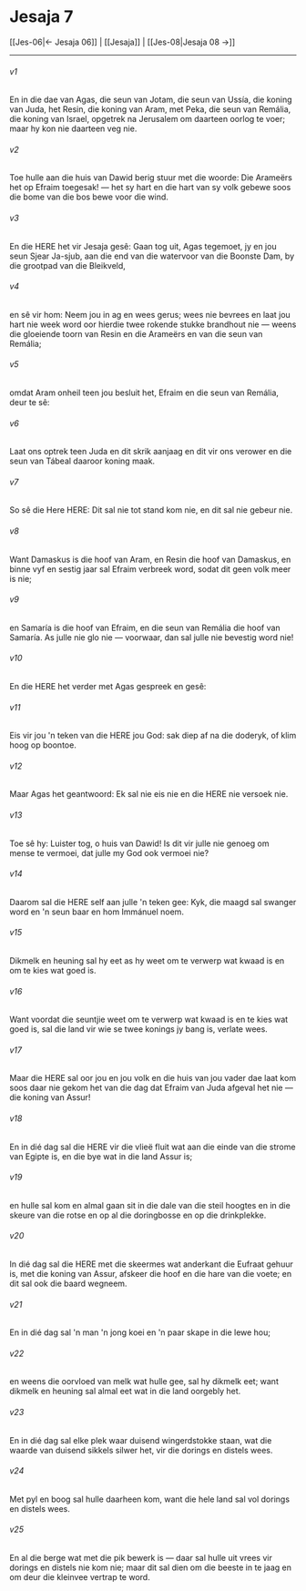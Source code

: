 # Jesaja 7

[[Jes-06|← Jesaja 06]] | [[Jesaja]] | [[Jes-08|Jesaja 08 →]]
***

###### v1
En in die dae van Agas, die seun van Jotam, die seun van Ussía, die koning van Juda, het Resin, die koning van Aram, met Peka, die seun van Remália, die koning van Israel, opgetrek na Jerusalem om daarteen oorlog te voer; maar hy kon nie daarteen veg nie. 
###### v2
Toe hulle aan die huis van Dawid berig stuur met die woorde: Die Arameërs het op Efraim toegesak! — het sy hart en die hart van sy volk gebewe soos die bome van die bos bewe voor die wind. 
###### v3
En die HERE het vir Jesaja gesê: Gaan tog uit, Agas tegemoet, jy en jou seun Sjear Ja-sjub, aan die end van die watervoor van die Boonste Dam, by die grootpad van die Bleikveld, 
###### v4
en sê vir hom: Neem jou in ag en wees gerus; wees nie bevrees en laat jou hart nie week word oor hierdie twee rokende stukke brandhout nie — weens die gloeiende toorn van Resin en die Arameërs en van die seun van Remália; 
###### v5
omdat Aram onheil teen jou besluit het, Efraim en die seun van Remália, deur te sê: 
###### v6
Laat ons optrek teen Juda en dit skrik aanjaag en dit vir ons verower en die seun van Tábeal daaroor koning maak. 
###### v7
So sê die Here HERE: Dit sal nie tot stand kom nie, en dit sal nie gebeur nie. 
###### v8
Want Damaskus is die hoof van Aram, en Resin die hoof van Damaskus, en binne vyf en sestig jaar sal Efraim verbreek word, sodat dit geen volk meer is nie; 
###### v9
en Samaría is die hoof van Efraim, en die seun van Remália die hoof van Samaría. As julle nie glo nie — voorwaar, dan sal julle nie bevestig word nie! 
###### v10
En die HERE het verder met Agas gespreek en gesê: 
###### v11
Eis vir jou 'n teken van die HERE jou God: sak diep af na die doderyk, of klim hoog op boontoe. 
###### v12
Maar Agas het geantwoord: Ek sal nie eis nie en die HERE nie versoek nie. 
###### v13
Toe sê hy: Luister tog, o huis van Dawid! Is dit vir julle nie genoeg om mense te vermoei, dat julle my God ook vermoei nie? 
###### v14
Daarom sal die HERE self aan julle 'n teken gee: Kyk, die maagd sal swanger word en 'n seun baar en hom Immánuel noem. 
###### v15
Dikmelk en heuning sal hy eet as hy weet om te verwerp wat kwaad is en om te kies wat goed is. 
###### v16
Want voordat die seuntjie weet om te verwerp wat kwaad is en te kies wat goed is, sal die land vir wie se twee konings jy bang is, verlate wees. 
###### v17
Maar die HERE sal oor jou en jou volk en die huis van jou vader dae laat kom soos daar nie gekom het van die dag dat Efraim van Juda afgeval het nie — die koning van Assur! 
###### v18
En in dié dag sal die HERE vir die vlieë fluit wat aan die einde van die strome van Egipte is, en die bye wat in die land Assur is; 
###### v19
en hulle sal kom en almal gaan sit in die dale van die steil hoogtes en in die skeure van die rotse en op al die doringbosse en op die drinkplekke. 
###### v20
In dié dag sal die HERE met die skeermes wat anderkant die Eufraat gehuur is, met die koning van Assur, afskeer die hoof en die hare van die voete; en dit sal ook die baard wegneem. 
###### v21
En in dié dag sal 'n man 'n jong koei en 'n paar skape in die lewe hou; 
###### v22
en weens die oorvloed van melk wat hulle gee, sal hy dikmelk eet; want dikmelk en heuning sal almal eet wat in die land oorgebly het. 
###### v23
En in dié dag sal elke plek waar duisend wingerdstokke staan, wat die waarde van duisend sikkels silwer het, vir die dorings en distels wees. 
###### v24
Met pyl en boog sal hulle daarheen kom, want die hele land sal vol dorings en distels wees. 
###### v25
En al die berge wat met die pik bewerk is — daar sal hulle uit vrees vir dorings en distels nie kom nie; maar dit sal dien om die beeste in te jaag en om deur die kleinvee vertrap te word. 
